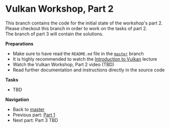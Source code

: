 # Vulkan Workshop, Part 2

This branch contains the code for the initial state of the workshop's part 2.     
Please checkout this branch in order to work on the tasks of part 2.    
The branch of part 3 will contain the solutions.

**Preparations** 
* Make sure to have read the `README.md` file in the [`master`](https://github.com/cg-tuwien/VulkanWorkshop) branch
* It is highly recommended to watch the [Introduction to Vulkan](https://youtu.be/ZWV6zvKe9Hc) lecture 
* Watch the Vulkan Workshop, Part 2 video (TBD)
* Read further documentation and instructions directly in the source code

**Tasks**
* TBD

**Navigation**
* Back to [master](https://github.com/cg-tuwien/VulkanWorkshop)
* Previous part: [Part 1](https://github.com/cg-tuwien/VulkanWorkshop/tree/part1)
* Next part: Part 3 TBD
